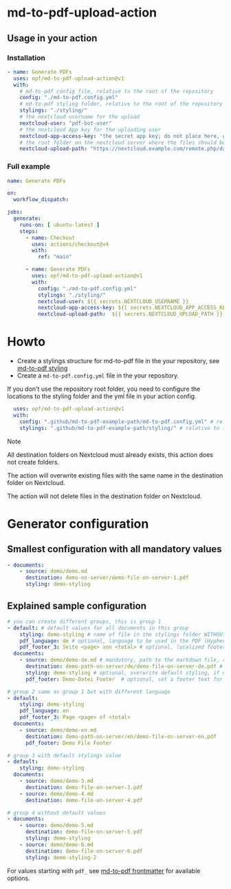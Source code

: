 # md-to-pdf-upload-action

## Usage in your action

### Installation

```yml
- name: Generate PDFs
  uses: opf/md-to-pdf-upload-action@v1
  with:
    # md-to-pdf config file, relative to the root of the repository
    config: "./md-to-pdf.config.yml" 
    # md-to-pdf styling folder, relative to the root of the repository
    stylings: "./styling/" 
    # the nextcloud username for the upload
    nextcloud-user: "pdf-bot-user"
    # the nextcloud App key for the uploading user
    nextcloud-app-access-key: "the secret app key; do not place here, use github secrets"
    # the root folder on the nextcloud server where the files should be uploaded
    nextcloud-upload-path: "https://nextcloud.example.com/remote.php/dav/files/pdf-bot-user/some-example-path/upload-folder/"
```

### Full example

```yml
name: Generate PDFs

on:
  workflow_dispatch:

jobs:
  generate:
    runs-on: [ ubuntu-latest ]
    steps:
      - name: Checkout
        uses: actions/checkout@v4
        with:
          ref: "main"

      - name: Generate PDFs
        uses: opf/md-to-pdf-upload-action@v1
        with:
          config: "./md-to-pdf.config.yml"
          stylings: "./styling/" 
          nextcloud-user: ${{ secrets.NEXTCLOUD_USERNAME }}
          nextcloud-app-access-key: ${{ secrets.NEXTCLOUD_APP_ACCESS_KEY }}
          nextcloud-upload-path:  ${{ secrets.NEXTCLOUD_UPLOAD_PATH }}
```

# Howto

* Create a stylings structure for md-to-pdf file in the your repository, 
  see [md-to-pdf styling](https://github.com/opf/md-to-pdf/blob/main/docs/STYLING.md)
* Create a `md-to-pdf.config.yml` file in the your repository. 

If you don't use the repository root folder, you need to configure the locations to the styling folder and the yml file in your action config. 

```yml
  uses: opf/md-to-pdf-upload-action@v1
  with:
    config: ".github/md-to-pdf-example-path/md-to-pdf.config.yml" # relative to the root of the repository
    stylings: ".github/md-to-pdf-example-path/styling/" # relative to the root of the repository
```

> [!NOTE]
> All destination folders on Nextcloud must already exists, this action does not create folders. 
> 
> The action will overwrite existing files with the same name in the destination folder on Nextcloud. 
> 
> The action will not delete files in the destination folder on Nextcloud.


# Generator configuration

## Smallest configuration with all mandatory values

```yml
- documents:
    - source: demo/demo.md
      destination: demo-on-server/demo-file-on-server-1.pdf
      styling: demo-styling
```

## Explained sample configuration

```yml
# you can create different groups, this is group 1
- default: # default values for all documents in this group
    styling: demo-styling # name of file in the stylings folder WITHOUT extension (optional if all stylings are set in documents)
    pdf_language: de # optional, language to be used in the PDF (Hyphenation)
    pdf_footer_3: Seite <page> von <total> # optional, localized footer text
  documents:
    - source: demo/demo-de.md # mandatory, path to the markdown file, relative to the repository(!) root
      destination: demo-path-on-server/de/demo-file-on-server-de.pdf # mandatory, path and filename to the destination on the server
      styling: demo-styling # optional, overwrite default styling, if needed
      pdf_footer: Demo-Datei Footer  # optional, set a footer text for this document

# group 2 same as group 1 but with different language
- default:
    styling: demo-styling
    pdf_language: en
    pdf_footer_3: Page <page> of <total>
  documents:
    - source: demo/demo-en.md
      destination: demo-path-on-server/en/demo-file-on-server-en.pdf
      pdf_footer: Demo File Footer

# group 3 with default stylings value 
- default:
    styling: demo-styling
  documents:
    - source: demo/demo-3.md
      destination: demo-file-on-server-3.pdf
    - source: demo/demo-4.md
      destination: demo-file-on-server-4.pdf

# group 4 without default values
- documents:
    - source: demo/demo-5.md
      destination: demo-file-on-server-5.pdf
      styling: demo-styling
    - source: demo/demo-6.md
      destination: demo-file-on-server-6.pdf
      styling: demo-styling-2
```

For values starting with `pdf_` see [md-to-pdf frontmatter](https://github.com/opf/md-to-pdf/blob/main/docs/FRONTMATTER.md) for available options.

